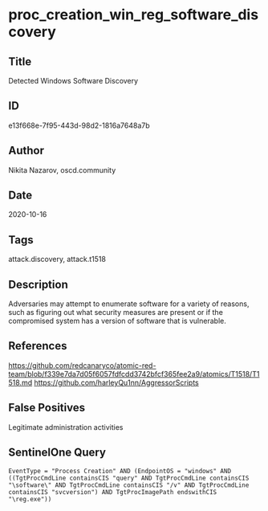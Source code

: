 # proc_creation_win_reg_software_discovery

## Title
Detected Windows Software Discovery

## ID
e13f668e-7f95-443d-98d2-1816a7648a7b

## Author
Nikita Nazarov, oscd.community

## Date
2020-10-16

## Tags
attack.discovery, attack.t1518

## Description
Adversaries may attempt to enumerate software for a variety of reasons, such as figuring out what security measures are present or if the compromised system has a version of software that is vulnerable.

## References
https://github.com/redcanaryco/atomic-red-team/blob/f339e7da7d05f6057fdfcdd3742bfcf365fee2a9/atomics/T1518/T1518.md
https://github.com/harleyQu1nn/AggressorScripts

## False Positives
Legitimate administration activities

## SentinelOne Query
```
EventType = "Process Creation" AND (EndpointOS = "windows" AND ((TgtProcCmdLine containsCIS "query" AND TgtProcCmdLine containsCIS "\software\" AND TgtProcCmdLine containsCIS "/v" AND TgtProcCmdLine containsCIS "svcversion") AND TgtProcImagePath endswithCIS "\reg.exe"))

```